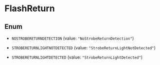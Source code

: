 
# FlashReturn

## Enum


* `NOSTROBERETURNDETECTION` (value: `"NoStrobeReturnDetection"`)

* `STROBERETURNLIGHTNOTDETECTED` (value: `"StrobeReturnLightNotDetected"`)

* `STROBERETURNLIGHTDETECTED` (value: `"StrobeReturnLightDetected"`)




